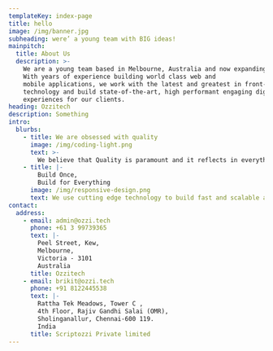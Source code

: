 ```yaml
---
templateKey: index-page
title: hello
image: /img/banner.jpg
subheading: were’ a young team with BIG ideas!
mainpitch:
  title: About Us
  description: >-
    We are a young team based in Melbourne, Australia and now expanding to India.
    With years of experience building world class web and
    mobile applications, we work with the latest and greatest in front-end
    technology and build state-of-the-art, high performant engaging digital
    experiences for our clients.
heading: Ozzitech
description: Something
intro:
  blurbs:
    - title: We are obsessed with quality
      image: /img/coding-light.png
      text: >-
        We believe that Quality is paramount and it reflects in everything we do. Attention to detail is the key and this is how we build world class apps.
    - title: |-
        Build Once,
        Build for Everything
      image: /img/responsive-design.png
      text: We use cutting edge technology to build fast and scalable applications and websites. We build quality applications that can run on all  devices.
contact:
  address:
    - email: admin@ozzi.tech
      phone: +61 3 99739365
      text: |-
        Peel Street, Kew,
        Melbourne,
        Victoria - 3101
        Australia
      title: Ozzitech
    - email: brikit@ozzi.tech
      phone: +91 8122445538
      text: |-
        Rattha Tek Meadows, Tower C , 
        4th Floor, Rajiv Gandhi Salai (OMR),
        Sholinganallur, Chennai-600 119.
        India
      title: Scriptozzi Private limited
---
```


